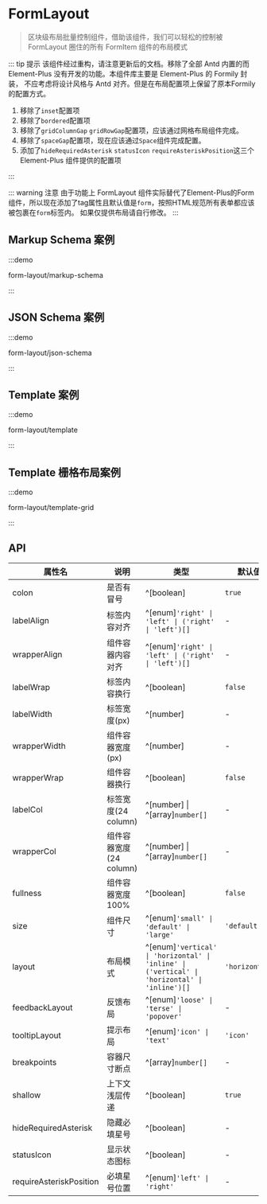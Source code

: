 # FormLayout

> 区块级布局批量控制组件，借助该组件，我们可以轻松的控制被 FormLayout 圈住的所有 FormItem 组件的布局模式

::: tip 提示
该组件经过重构，请注意更新后的文档。移除了全部 Antd 内置的而 Element-Plus 没有开发的功能。本组件库主要是 Element-Plus 的 Formily 封装，
不应考虑将设计风格与 Antd 对齐。但是在布局配置项上保留了原本Formily的配置方式。

1. 移除了`inset`配置项
2. 移除了`bordered`配置项
3. 移除了`gridColumnGap` `gridRowGap`配置项，应该通过网格布局组件完成。
4. 移除了`spaceGap`配置项，现在应该通过`Space`组件完成配置。
5. 添加了`hideRequiredAsterisk` `statusIcon` `requireAsteriskPosition`这三个 Element-Plus 组件提供的配置项

:::

::: warning 注意
由于功能上 FormLayout 组件实际替代了Element-Plus的Form组件，所以现在添加了tag属性且默认值是`form`，按照HTML规范所有表单都应该被包裹在`form`标签内。
如果仅提供布局请自行修改。
:::

## Markup Schema 案例

:::demo

form-layout/markup-schema

:::

## JSON Schema 案例

:::demo

form-layout/json-schema

:::

## Template 案例

:::demo

form-layout/template

:::

## Template 栅格布局案例

:::demo

form-layout/template-grid

:::

## API

| 属性名                  | 说明                    | 类型                                                                                   | 默认值       |
| ----------------------- | ----------------------- | -------------------------------------------------------------------------------------- | ---------- |
| colon                   | 是否有冒号              | ^[boolean]                                                                             | `true`       |
| labelAlign              | 标签内容对齐            | ^[enum]`'right' \| 'left' \| ('right' \| 'left')[]`                                    | -            |
| wrapperAlign            | 组件容器内容对齐        | ^[enum]`'right' \| 'left' \| ('right' \| 'left')[]`                                    | -            |
| labelWrap               | 标签内容换行            | ^[boolean]                                                                             | `false`      |
| labelWidth              | 标签宽度(px)            | ^[number]                                                                              | -            |
| wrapperWidth            | 组件容器宽度(px)        | ^[number]                                                                              | -            |
| wrapperWrap             | 组件容器换行            | ^[boolean]                                                                             | `false`      |
| labelCol                | 标签宽度(24 column)     | ^[number] \| ^[array]`number[]`                                                           | -          |
| wrapperCol              | 组件容器宽度(24 column) | ^[number] \| ^[array]`number[]`                                                           | -          |
| fullness                | 组件容器宽度 100%       | ^[boolean]                                                                             | `false`      |
| size                    | 组件尺寸                | ^[enum]`'small' \| 'default' \| 'large'`                                               | `'default'`  |
| layout                  | 布局模式                | ^[enum]`'vertical' \| 'horizontal' \| 'inline' \| ('vertical' \| 'horizontal' \| 'inline')[]` | `'horizontal'` |
| feedbackLayout          | 反馈布局                | ^[enum]`'loose' \| 'terse' \| 'popover'`                                               | -            |
| tooltipLayout           | 提示布局                | ^[enum]`'icon' \| 'text'`                                                              | `'icon'`     |
| breakpoints             | 容器尺寸断点            | ^[array]`number[]`                                                                     | -            |
| shallow                 | 上下文浅层传递          | ^[boolean]                                                                             | `true`       |
| hideRequiredAsterisk    | 隐藏必填星号            | ^[boolean]                                                                             | -            |
| statusIcon              | 显示状态图标            | ^[boolean]                                                                             | -            |
| requireAsteriskPosition | 必填星号位置            | ^[enum]`'left' \| 'right'`                                                             | -            |
